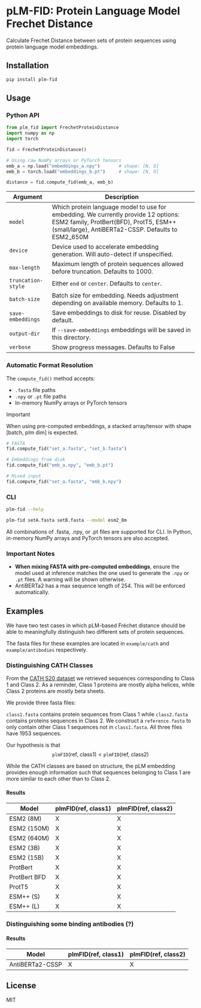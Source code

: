 # pLM-FID: Protein Language Model Frechet Distance

Calculate Frechet Distance between sets of protein sequences using protein language model embeddings.

## Installation
```bash
pip install plm-fid
```

## Usage

### Python API

```python
from plm_fid import FrechetProteinDistance
import numpy as np
import torch

fid = FrechetProteinDistance()

# Using raw NumPy arrays or PyTorch tensors
emb_a = np.load("embeddings_a.npy")       # shape: [N, D]
emb_b = torch.load("embeddings_b.pt")     # shape: [N, D]

distance = fid.compute_fid(emb_a, emb_b)
```

| Argument | Description |
| --- | --- |
|`model`            | Which protein language model to use for embedding. We currently provide 12 options: ESM2 family, ProtBert(BFD), ProtT5, ESM++(small/large), AntiBERTa2-CSSP. Defaults to ESM2_650M|
|`device`           | Device used to accelerate embedding generation. Will auto-detect if unspecified.|
|`max-length`       | Maximum length of protein sequences allowed before truncation. Defaults to 1000.|
|`truncation-style` | Either `end` or `center`. Defaults to `center`.|
|`batch-size`       | Batch size for embedding. Needs adjustment depending on available memory. Defaults to 1.| 
|`save-embeddings`  | Save embeddings to disk for reuse. Disabled by default. |
|`output-dir`       | If `--save-embeddings` embeddings will be saved in this directory. |   
|`verbose`          | Show progress messages. Defaults to False |   


### Automatic Format Resolution

The `compute_fid()` method accepts:
- `.fasta` file paths
- `.npy` or `.pt` file paths
- In-memory NumPy arrays or PyTorch tensors

> [!IMPORTANT] 
> When using pre-computed embeddings, a stacked array/tensor with shape [batch, plm dim] is expected.
```python
# FASTA
fid.compute_fid("set_a.fasta", "set_b.fasta")

# Embeddings from disk
fid.compute_fid("emb_a.npy", "emb_b.pt")

# Mixed input
fid.compute_fid("set_a.fasta", "emb_b.npy")
```

### CLI
```bash
plm-fid --help
```
```bash
plm-fid setA.fasta setB.fasta --model esm2_8m
```
All combinations of .fasta, .npy, or .pt files are supported for CLI. In Python, in-memory NumPy arrays and PyTorch tensors are also accepted.

### **Important Notes**

- **When mixing FASTA with pre-computed embeddings**, ensure the model used at inference matches the one used to generate the `.npy` or `.pt` files. A warning will be shown otherwise.
- AntiBERTa2 has a max sequence length of 254. This will be enforced automatically.

## Examples

We have two test cases in which pLM-based Fréchet distance should be able to meaningfully distinguish two different sets of protein sequences.

The fasta files for these examples are located in `example/cath` and `example/antibodies` respectively.

### Distinguishing CATH Classes
From the [CATH S20 dataset](www.google.com/placeholderfornow) we retrieved sequences corresponding to Class 1 and Class 2. As a reminder, Class 1 proteins are mostly alpha helices, while Class 2 proteins are mostly beta sheets. 

We provide three fasta files:

`class1.fasta` contains protein sequences from Class 1 while `class2.fasta` contains proteins sequences in Class 2. We construct a `reference.fasta` to only contain other Class 1 sequences not in `class1.fasta`. All three files have 1953 sequences.

Our hypothesis is that
$$
\texttt{plmFID}(\text{ref, class1}) < \texttt{plmFID}(\text{ref, class2})
$$

While the CATH classes are based on structure, the pLM embedding provides enough information such that sequences belonging to Class 1 are more similar to each other than to Class 2.

#### Results
| Model | plmFID(ref, class1) | plmFID(ref, class2) |
| --- | --- | --- |
| ESM2 (8M) | X | X |
| ESM2 (150M)| X | X |
| ESM2 (640M)| X | X |
| ESM2 (3B)| X | X |
| ESM2 (15B)| X | X |
| ProtBert| X | X |
| ProtBert BFD| X | X |
| ProtT5| X | X |
| ESM++ (S)| X | X |
| ESM++ (L)| X | X |
 

### Distinguishing some binding antibodies (?)

#### Results
| Model | plmFID(ref, class1) | plmFID(ref, class2) |
| --- | --- | --- |
| AntiBERTa2-CSSP | X | X |

## License
MIT 
